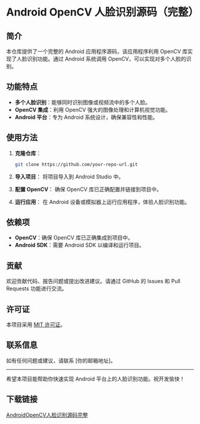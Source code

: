 # Android OpenCV 人脸识别源码（完整）

## 简介

本仓库提供了一个完整的 Android 应用程序源码，该应用程序利用 OpenCV 库实现了人脸识别功能。通过 Android 系统调用 OpenCV，可以实现对多个人脸的识别。

## 功能特点

- **多个人脸识别**：能够同时识别图像或视频流中的多个人脸。
- **OpenCV 集成**：利用 OpenCV 强大的图像处理和计算机视觉功能。
- **Android 平台**：专为 Android 系统设计，确保兼容性和性能。

## 使用方法

1. **克隆仓库**：
   ```bash
   git clone https://github.com/your-repo-url.git
   ```

2. **导入项目**：
   将项目导入到 Android Studio 中。

3. **配置 OpenCV**：
   确保 OpenCV 库已正确配置并链接到项目中。

4. **运行应用**：
   在 Android 设备或模拟器上运行应用程序，体验人脸识别功能。

## 依赖项

- **OpenCV**：确保 OpenCV 库已正确集成到项目中。
- **Android SDK**：需要 Android SDK 以编译和运行项目。

## 贡献

欢迎贡献代码、报告问题或提出改进建议。请通过 GitHub 的 Issues 和 Pull Requests 功能进行交流。

## 许可证

本项目采用 [MIT 许可证](LICENSE)。

## 联系信息

如有任何问题或建议，请联系 [你的邮箱地址]。

---

希望本项目能帮助你快速实现 Android 平台上的人脸识别功能。祝开发愉快！

## 下载链接

[AndroidOpenCV人脸识别源码完整](https://pan.quark.cn/s/2f4a60c4c375)
